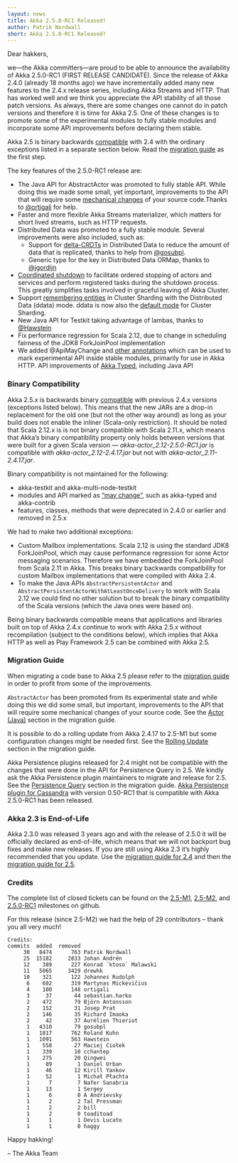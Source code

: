 ```yaml
---
layout: news
title: Akka 2.5.0-RC1 Released!
author: Patrik Nordwall
short: Akka 2.5.0-RC1 Released!
---
```


Dear hakkers,

we—the Akka committers—are proud to be able to announce the availability of Akka 2.5.0-RC1 (FIRST RELEASE CANDIDATE). Since the release of Akka 2.4.0 (already 18 months ago) we have incrementally added many new features to the 2.4.x release series, including Akka Streams and HTTP. That has worked well and we think you appreciate the API stability of all those patch versions. As always, there are some changes one cannot do in patch versions and therefore it is time for Akka 2.5. One of these changes is to promote some of the experimental modules to fully stable modules and incorporate some API improvements before declaring them stable. 

Akka 2.5 is binary backwards [compatible](http://doc.akka.io/docs/akka/2.5/common/binary-compatibility-rules.html) with 2.4 with the ordinary exceptions listed in a separate section below. Read the [migration guide](http://doc.akka.io/docs/akka/2.5/project/migration-guide-2.4.x-2.5.x.html) as the first step.

The key features of the 2.5.0-RC1 release are:

* The Java API for AbstractActor was promoted to fully stable API. While doing this we made some small, yet important, improvements to the API that will require some [mechanical changes](http://doc.akka.io/docs/akka/2.5/project/migration-guide-2.4.x-2.5.x.html#Actor__Java_) of your source code.Thanks to [@ortigali](https://github.com/ortigali) for help.
* Faster and more flexible Akka Streams materializer, which matters for short lived streams, such as HTTP requests.
* Distributed Data was promoted to a fully stable module. Several improvements were also included, such as:
  * Support for [delta-CRDTs](http://doc.akka.io/docs/akka/2.5/scala/distributed-data.html#delta-CRDT) in Distributed Data to reduce the amount of data that is replicated, thanks to help from [@gosubpl](https://github.com/gosubpl).
  * Generic type for the key in Distributed Data ORMap, thanks to [@jgordijn](https://github.com/jgordijn)
* [Coordinated shutdown](http://doc.akka.io/docs/akka/2.5/scala/actors.html#Coordinated_Shutdown) to facilitate ordered stopping of actors and services and perform registered tasks during the shutdown process. This greatly simplifies tasks involved in graceful leaving of Akka Cluster.
* Support [remembering entities](http://doc.akka.io/docs/akka/2.5/scala/cluster-sharding.html#Remembering_Entities) in Cluster Sharding with the Distributed Data (ddata) mode. ddata is now also the [default mode](http://doc.akka.io/docs/akka/2.5/scala/cluster-sharding.html#Distributed_Data_vs__Persistence_Mode) for Cluster Sharding.
* New Java API for Testkit taking advantage of lambas, thanks to [@Hawstein](https://github.com/Hawstein)
* Fix performance regression for Scala 2.12, due to change in scheduling fairness of the JDK8 ForkJoinPool implementation
* We added @ApiMayChange and [other annotations](https://github.com/akka/akka/pull/22110/files) which can be used to mark experimental API inside stable modules, primarily for use in Akka HTTP.
API improvements of [Akka Typed](http://doc.akka.io/docs/akka/2.5/scala/typed.html), including Java API


### Binary Compatibility

Akka 2.5.x is backwards binary [compatible](http://doc.akka.io/docs/akka/2.5/common/binary-compatibility-rules.html) with previous 2.4.x versions (exceptions listed below). This means that the new JARs are a drop-in replacement for the old one (but not the other way around) as long as your build does not enable the inliner (Scala-only restriction). It should be noted that Scala 2.12.x is is not binary compatible with Scala 2.11.x, which means that Akka’s binary compatibility property only holds between versions that were built for a given Scala version — *akka-actor_2.12-2.5.0-RC1.jar* is compatible with *akka-actor_2.12-2.4.17.jar* but not with *akka-actor_2.11-2.4.17.jar*.

Binary compatibility is not maintained for the following:

* akka-testkit and akka-multi-node-testkit
* modules and API marked as [“may change”](https://github.com/akka/akka/blob/master/akka-actor/src/main/java/akka/annotation/ApiMayChange.java), such as akka-typed and akka-contrib
* features, classes, methods that were deprecated in 2.4.0 or earlier and removed in 2.5.x

We had to make two additional exceptions:

* Custom Mailbox implementations. Scala 2.12 is using the standard JDK8 ForkJoinPool, which may cause performance regression for some Actor messaging scenarios. Therefore we have embedded the ForkJoinPool from Scala 2.11 in Akka. This breaks binary backwards compatibility for custom Mailbox implementations that were compiled with Akka 2.4.
* To make the Java APIs `AbstractPersistentActor` and `AbstractPersistentActorWithAtLeastOnceDelivery` to work with Scala 2.12 we could find no other solution but to break the binary compatibility of the Scala versions (which the Java ones were based on).

Being binary backwards compatible means that applications and libraries built on top of Akka 2.4.x continue to work with Akka 2.5.x without recompilation (subject to the conditions below), which implies that Akka HTTP as well as Play Framework 2.5 can be combined with Akka 2.5.


### Migration Guide

When migrating a code base to Akka 2.5 please refer to the [migration guide](http://doc.akka.io/docs/akka/2.5/project/migration-guide-2.4.x-2.5.x.html) in order to profit from some of the improvements.

`AbstractActor` has been promoted from its experimental state and while doing this we did some small, but important, improvements to the API that will require some mechanical changes of your source code. See the [Actor (Java)](http://doc.akka.io/docs/akka/2.5/project/migration-guide-2.4.x-2.5.x.html#Actor__Java_) section in the migration guide.

It is possible to do a rolling update from Akka 2.4.17 to 2.5-M1 but some configuration changes might be needed first. See the [Rolling Update](http://doc.akka.io/docs/akka/2.5/project/migration-guide-2.4.x-2.5.x.html#Rolling_Update) section in the migration guide.

Akka Persistence plugins released for 2.4 might not be compatible with the changes that were done in the API for Persistence Query in 2.5. We kindly ask the Akka Persistence plugin maintainers to migrate and release for 2.5. See the [Persistence Query](http://doc.akka.io/docs/akka/2.5/project/migration-guide-2.4.x-2.5.x.html#Persistence_Query) section in the migration guide. [Akka Persistence plugin for Cassandra](https://github.com/akka/akka-persistence-cassandra) with version 0.50-RC1 that is compatible with Akka 2.5.0-RC1 has been released.

### Akka 2.3 is End-of-Life

Akka 2.3.0 was released 3 years ago and with the release of 2.5.0 it will be officially declared as end-of-life, which means that we will not backport bug fixes and make new releases. If you are still using Akka 2.3 it’s highly recommended that you update. Use the [migration guide for 2.4](http://doc.akka.io/docs/akka/2.4/project/migration-guide-2.3.x-2.4.x.html) and then the [migration guide for 2.5](http://doc.akka.io/docs/akka/2.5/project/migration-guide-2.4.x-2.5.x.html).


### Credits

The complete list of closed tickets can be found on the [2.5-M1](https://github.com/akka/akka/milestone/32?closed=1), [2.5-M2](https://github.com/akka/akka/milestone/104?closed=1), and [2.5.0-RC1](https://github.com/akka/akka/milestone/106?closed=1) milestones on github.

For this release (since 2.5-M2) we had the help of 29 contributors – thank you all very much!

~~~
Credits:
commits  added  removed
     30   8474      763 Patrik Nordwall
     25  15182     2833 Johan Andrén
     12    389      227 Konrad `ktoso` Malawski
     11   5065     3429 drewhk
     10    321      122 Johannes Rudolph
      6    602      319 Martynas Mickevičius
      4    100      148 ortigali
      3     37       44 sebastian.harko
      2    472       79 Björn Antonsson
      2    152       31 Josep Prat
      2    146       35 Richard Imaoka
      2     42       37 Aurélien Thieriot
      1   4310       79 gosubpl
      1   1817      762 Roland Kuhn
      1   1091      563 Hawstein
      1    558       27 Maciej Ciołek
      1    339       10 cchantep
      1    275       20 Qingwei
      1     89        1 Daniel Urban
      1     46       12 Kirill Yankov
      1     52        1 Michał Płachta
      1      7        7 Nafer Sanabria
      1     13        1 Sergey
      1      6        0 A Andrievsky
      1      2        2 Tal Pressman
      1      2        2 bill
      1      2        0 toaditoad
      1      1        1 Devis Lucato
      1      1        0 haggy
~~~

Happy hakking!

– The Akka Team

